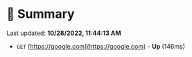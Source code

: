 # 📖 Summary
Last updated: **10/28/2022, 11:44:13 AM**

- `GET` [https://google.com](https://google.com) - **Up** (146ms)
